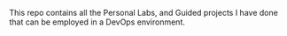 This repo contains all the Personal Labs, and Guided projects I have done that can be employed in a DevOps environment.
